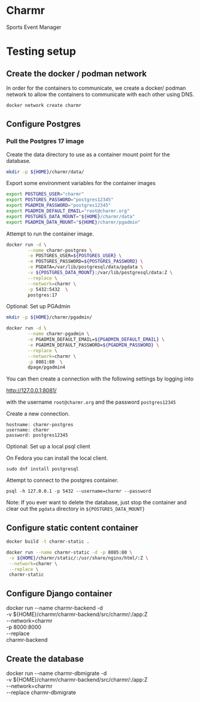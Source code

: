 # Charmr
Sports Event Manager

# Testing setup
## Create the docker / podman network

In order for the containers to communicate, we create a docker/ podman network to allow the containers to communicate with each other using DNS.

```bash
docker network create charmr
```

## Configure Postgres
### Pull the Postgres 17 image

Create the data directory to use as a container mount point for the database.
```bash
mkdir -p ${HOME}/charmr/data/
```

Export some environment variables for the container images

```bash
export POSTGRES_USER="charmr"
export POSTGRES_PASSWORD="postgres12345"
export PGADMIN_PASSWORD="postgres12345"
export PGADMIN_DEFAULT_EMAIL="root@charmr.org"
export POSTGRES_DATA_MOUNT="${HOME}/charmr/data"
export PGADMIN_DATA_MOUNT="${HOME}/charmr/pgadmin"

```

Attempt to run the container image.

```bash
docker run -d \
        --name charmr-postgres \
        -e POSTGRES_USER=${POSTGRES_USER} \
        -e POSTGRES_PASSWORD=${POSTGRES_PASSWORD} \
        -e PGDATA=/var/lib/postgresql/data/pgdata \
        -v ${POSTGRES_DATA_MOUNT}:/var/lib/postgresql/data:Z \
        --replace \
        --network=charmr \
        -p 5432:5432  \
        postgres:17
```

Optional: Set up PGAdmin
```bash
mkdir -p ${HOME}/charmr/pgadmin/
```

```bash
docker run -d \
        --name charmr-pgadmin \
        -e PGADMIN_DEFAULT_EMAIL=${PGADMIN_DEFAULT_EMAIL} \
        -e PGADMIN_DEFAULT_PASSWORD=${PGADMIN_PASSWORD} \
        --replace \
        --network=charmr \
        -p 8081:80  \
        dpage/pgadmin4
```

You can then create a connection with the following settings by logging into

http://127.0.0.1:8081/

with the username
```root@charmr.org```
and the password  ```postgres12345```

Create a new connection.
```
hostname: charmr-postgres
username: charmr
password: postgres12345
```
Optional: Set up a local psql client

On Fedora you can install the local client.
```
sudo dnf install postgresql
```
Attempt to connect to the postgres container.

```
psql -h 127.0.0.1 -p 5432 --username=charmr --password
```
Note: If you ever want to delete the database, just stop the container and clear out the ```pgdata``` directory in ```${POSTGRES_DATA_MOUNT}```


## Configure static content container
```bash
docker build -t charmr-static .
```

```bash
docker run --name charmr-static -d -p 8085:80 \
 -v ${HOME}/charmr/static/:/usr/share/nginx/html/:Z \
 --network=charmr \
 --replace \
 charmr-static
```

## Configure Django container

 docker run --name charmr-backend -d \
 -v ${HOME}/charmr/charmr-backend/src/charmr/:/app:Z \
 --network=charmr \
 -p 8000:8000 \
 --replace \
 charmr-backend


## Create the database
 docker run --name charmr-dbmigrate -d \
 -v ${HOME}/charmr/charmr-backend/src/charmr/:/app:Z \
 --network=charmr \
 --replace charmr-dbmigrate

